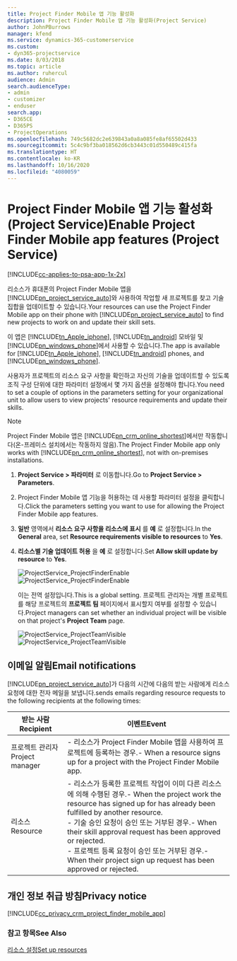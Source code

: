 ```yaml
---
title: Project Finder Mobile 앱 기능 활성화
description: Project Finder Mobile 앱 기능 활성화(Project Service)
author: JohnPBurrows
manager: kfend
ms.service: dynamics-365-customerservice
ms.custom:
- dyn365-projectservice
ms.date: 8/03/2018
ms.topic: article
ms.author: ruhercul
audience: Admin
search.audienceType:
- admin
- customizer
- enduser
search.app:
- D365CE
- D365PS
- ProjectOperations
ms.openlocfilehash: 749c5682dc2e639843a0a8a085fe8af65502d433
ms.sourcegitcommit: 5c4c9bf3ba018562d6cb3443c01d550489c415fa
ms.translationtype: HT
ms.contentlocale: ko-KR
ms.lasthandoff: 10/16/2020
ms.locfileid: "4080059"
---
```

# <a name="enable-project-finder-mobile-app-features-project-service"></a><span data-ttu-id="a378f-103">Project Finder Mobile 앱 기능 활성화(Project Service)</span><span class="sxs-lookup"><span data-stu-id="a378f-103">Enable Project Finder Mobile app features (Project Service)</span></span>

[!INCLUDE[cc-applies-to-psa-app-1x-2x](../includes/cc-applies-to-psa-app-1x-2x.md)]

<span data-ttu-id="a378f-104">리소스가 휴대폰의 Project Finder Mobile 앱을 [!INCLUDE[pn_project_service_auto](../includes/pn-project-service-auto.md)]와 사용하여 작업할 새 프로젝트를 찾고 기술 집합을 업데이트할 수 있습니다.</span><span class="sxs-lookup"><span data-stu-id="a378f-104">Your resources can use the Project Finder Mobile app on their phone with [!INCLUDE[pn_project_service_auto](../includes/pn-project-service-auto.md)] to find new projects to work on and update their skill sets.</span></span>  
  
 <span data-ttu-id="a378f-105">이 앱은 [!INCLUDE[tn_Apple_iphone](../includes/tn-apple-iphone.md)], [!INCLUDE[tn_android](../includes/tn-android.md)] 모바일 및 [!INCLUDE[pn_windows_phone](../includes/pn-windows-phone.md)]에서 사용할 수 있습니다.</span><span class="sxs-lookup"><span data-stu-id="a378f-105">The app is available for [!INCLUDE[tn_Apple_iphone](../includes/tn-apple-iphone.md)], [!INCLUDE[tn_android](../includes/tn-android.md)] phones, and [!INCLUDE[pn_windows_phone](../includes/pn-windows-phone.md)].</span></span>  
  
 <span data-ttu-id="a378f-106">사용자가 프로젝트의 리소스 요구 사항을 확인하고 자신의 기술을 업데이트할 수 있도록 조직 구성 단위에 대한 파라미터 설정에서 몇 가지 옵션을 설정해야 합니다.</span><span class="sxs-lookup"><span data-stu-id="a378f-106">You need to set a couple of options in the parameters setting for your organizational unit to allow users to view projects' resource requirements and update their skills.</span></span>  
  
> [!NOTE]
>  <span data-ttu-id="a378f-107">Project Finder Mobile 앱은 [!INCLUDE[pn_crm_online_shortest](../includes/pn-crm-online-shortest.md)]에서만 작동합니다(온-프레미스 설치에서는 작동하지 않음).</span><span class="sxs-lookup"><span data-stu-id="a378f-107">The Project Finder Mobile app only works with [!INCLUDE[pn_crm_online_shortest](../includes/pn-crm-online-shortest.md)], not with on-premises installations.</span></span>  
  
1. <span data-ttu-id="a378f-108">**Project Service > 파라미터** 로 이동합니다.</span><span class="sxs-lookup"><span data-stu-id="a378f-108">Go to **Project Service > Parameters**.</span></span>  
  
2. <span data-ttu-id="a378f-109">Project Finder Mobile 앱 기능을 허용하는 데 사용할 파라미터 설정을 클릭합니다.</span><span class="sxs-lookup"><span data-stu-id="a378f-109">Click the parameters setting you want to use for allowing the Project Finder Mobile app features.</span></span>  
  
3. <span data-ttu-id="a378f-110">**일반** 영역에서 **리소스 요구 사항을 리소스에 표시** 를 **예** 로 설정합니다.</span><span class="sxs-lookup"><span data-stu-id="a378f-110">In the **General** area, set **Resource requirements visible to resources** to **Yes**.</span></span>  
  
4. <span data-ttu-id="a378f-111">**리소스별 기술 업데이트 허용** 을 **예** 로 설정합니다.</span><span class="sxs-lookup"><span data-stu-id="a378f-111">Set **Allow skill update by resource** to **Yes**.</span></span>  
  
   <span data-ttu-id="a378f-112">![ProjectService_ProjectFinderEnable](../psa/media/project-service-project-finder-enable.png "ProjectService_ProjectFinderEnable")</span><span class="sxs-lookup"><span data-stu-id="a378f-112">![ProjectService_ProjectFinderEnable](../psa/media/project-service-project-finder-enable.png "ProjectService_ProjectFinderEnable")</span></span>  
  
   <span data-ttu-id="a378f-113">이는 전역 설정입니다.</span><span class="sxs-lookup"><span data-stu-id="a378f-113">This is a global setting.</span></span> <span data-ttu-id="a378f-114">프로젝트 관리자는 개별 프로젝트를 해당 프로젝트의 **프로젝트 팀** 페이지에서 표시할지 여부를 설정할 수 있습니다.</span><span class="sxs-lookup"><span data-stu-id="a378f-114">Project managers can set whether an individual project will be visible on that project's **Project Team** page.</span></span>  
  
   <span data-ttu-id="a378f-115">![ProjectService_ProjectTeamVisible](../psa/media/project-service-project-team-visible.png "ProjectService_ProjectTeamVisible")</span><span class="sxs-lookup"><span data-stu-id="a378f-115">![ProjectService_ProjectTeamVisible](../psa/media/project-service-project-team-visible.png "ProjectService_ProjectTeamVisible")</span></span>  
  
## <a name="email-notifications"></a><span data-ttu-id="a378f-116">이메일 알림</span><span class="sxs-lookup"><span data-stu-id="a378f-116">Email notifications</span></span>  
 [!INCLUDE[pn_project_service_auto](../includes/pn-project-service-auto.md)]<span data-ttu-id="a378f-117">가 다음의 시간에 다음의 받는 사람에게 리소스 요청에 대한 전자 메일을 보냅니다.</span><span class="sxs-lookup"><span data-stu-id="a378f-117">sends emails regarding resource requests to the following recipients at the following times:</span></span>  
  
|<span data-ttu-id="a378f-118">받는 사람</span><span class="sxs-lookup"><span data-stu-id="a378f-118">Recipient</span></span>|<span data-ttu-id="a378f-119">이벤트</span><span class="sxs-lookup"><span data-stu-id="a378f-119">Event</span></span>|  
|---------------|-----------|  
|<span data-ttu-id="a378f-120">프로젝트 관리자</span><span class="sxs-lookup"><span data-stu-id="a378f-120">Project manager</span></span>|<span data-ttu-id="a378f-121">- 리소스가 Project Finder Mobile 앱을 사용하여 프로젝트에 등록하는 경우.</span><span class="sxs-lookup"><span data-stu-id="a378f-121">-   When a resource signs up for a project with the Project Finder Mobile app.</span></span>|  
|<span data-ttu-id="a378f-122">리소스</span><span class="sxs-lookup"><span data-stu-id="a378f-122">Resource</span></span>|<span data-ttu-id="a378f-123">- 리소스가 등록한 프로젝트 작업이 이미 다른 리소스에 의해 수행된 경우.</span><span class="sxs-lookup"><span data-stu-id="a378f-123">-   When the project work the resource has signed up for has already been fulfilled by another resource.</span></span><br /><span data-ttu-id="a378f-124">- 기술 승인 요청이 승인 또는 거부된 경우.</span><span class="sxs-lookup"><span data-stu-id="a378f-124">-   When their skill approval request has been approved or rejected.</span></span><br /><span data-ttu-id="a378f-125">- 프로젝트 등록 요청이 승인 또는 거부된 경우.</span><span class="sxs-lookup"><span data-stu-id="a378f-125">-   When their project sign up request has been approved or rejected.</span></span>|  
  
## <a name="privacy-notice"></a><span data-ttu-id="a378f-126">개인 정보 취급 방침</span><span class="sxs-lookup"><span data-stu-id="a378f-126">Privacy notice</span></span>  
 [!INCLUDE[cc_privacy_crm_project_finder_mobile_app](../includes/cc-privacy-crm-project-finder-mobile-app.md)]  
  
### <a name="see-also"></a><span data-ttu-id="a378f-127">참고 항목</span><span class="sxs-lookup"><span data-stu-id="a378f-127">See Also</span></span>  
 [<span data-ttu-id="a378f-128">리소스 설정</span><span class="sxs-lookup"><span data-stu-id="a378f-128">Set up resources</span></span>](../psa/set-up-resources.md)
